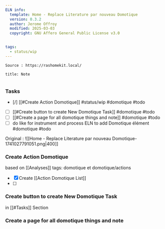 ```yaml
---
ELN info:
  template: Home - Replace Literature par nouveau Domotique
  version: 0.3.2
  author: Jerome Offroy
  modified: 2025-03-03
  copyright: GNU Affero General Public License v3.0
  

tags:
  - status/wip
---
```


 
````ad-tip
Source : https://rashomekit.local/

````

````ad-note
title: Note
 

````

### Tasks
- [/] [[#Create Action Domotique]] #status/wip   #domotique #todo
- [ ] [[#Create button to create New Domotique Task]]  #domotique #todo
- [ ] [[#Create a page for all domotique things and note]] #domotique #todo
- [ ] do like for instrument and process ELN to add Domotique élément #domotique #todo

Original : 
![[Home - Replace Literature par nouveau Domotique-1741027791051.png|400]]

### Create Action Domotique

based on [[Analyses]]
tags: domotique et domotique/actions
- [x] Create [[Action Domotique List]]
- [ ] 
### Create button to create New Domotique Task
in [[#Tasks]] Section 

### Create a page for all domotique things and note
